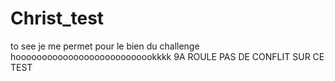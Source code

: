 # Christ_test
to see
je me permet pour le bien du challenge
hooooooooooooooooooooooooookkkk
9A ROULE PAS DE CONFLIT SUR CE TEST
